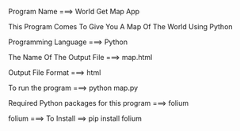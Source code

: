 Program Name ===> World Get Map App

This Program Comes To Give You A Map Of The World Using Python

Programming Language ===> Python

The Name Of The Output File ===> map.html

Output File Format ===> html

To run the program ===> python map.py

Required Python packages for this program ===> folium

folium ===> To Install ==> pip install folium

